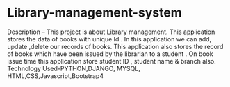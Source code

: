 # Library-management-system
Description – This project is about Library management. This application stores the data of books with unique Id . In
this application we can add, update ,delete our records of books. This application also stores the record of books
which have been issued by the librarian to a student . On book issue time this application store student ID , student
name & branch also.
Technology Used-PYTHON,DJANGO, MYSQL, HTML,CSS,Javascript,Bootstrap4
